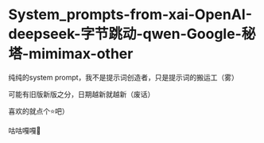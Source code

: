 # System_prompts-from-xai-OpenAI-deepseek-字节跳动-qwen-Google-秘塔-mimimax-other

纯纯的system prompt，我不是提示词创造者，只是提示词的搬运工（雾）

可能有旧版新版之分，日期越新就越新（废话）

喜欢的就点个⭐吧）

咕咕嘎嘎🐧
